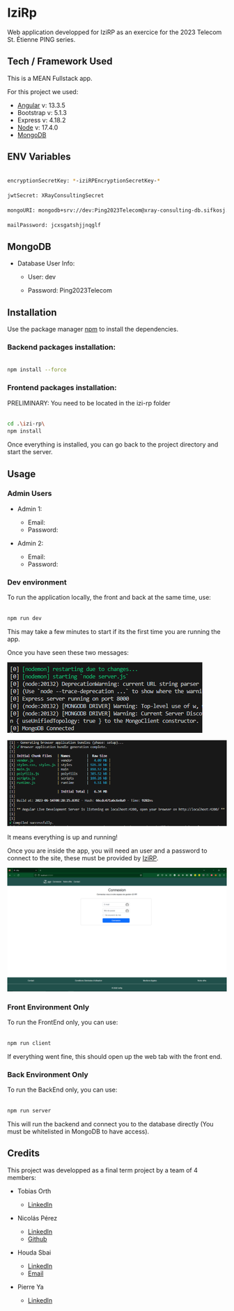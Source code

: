 # IziRp

Web application developped for IziRP as an exercice for the 2023 Telecom St. Étienne PING series.

## Tech / Framework Used

This is a MEAN Fullstack app.

For this project we used:

- [Angular](https://angular.io/) v: 13.3.5
- Bootstrap v: 5.1.3
- Express v: 4.18.2
- [Node](https://nodejs.org/en) v: 17.4.0
- [MongoDB](https://www.mongodb.com/)

## ENV Variables

```bash

encryptionSecretKey: *-iziRPEncryptionSecretKey-*

jwtSecret: XRayConsultingSecret

mongoURI: mongodb+srv://dev:Ping2023Telecom@xray-consulting-db.sifkosj.mongodb.net/test?retryWrites=true&w=majority

mailPassword: jcxsgatshjjnqglf

```

## MongoDB

- Database User Info:

  - User: dev

  - Password: Ping2023Telecom

## Installation

Use the package manager [npm](https://www.npmjs.com/) to install the dependencies.

### Backend packages installation:

```bash

npm install --force

```

### Frontend packages installation:

PRELIMINARY: You need to be located in the izi-rp folder

```bash

cd .\izi-rp\
npm install

```

Once everything is installed, you can go back to the project directory and start the server.

## Usage

### Admin Users

- Admin 1:

  - Email:
  - Password:

- Admin 2:
  - Email:
  - Password:

### Dev environment

To run the application locally, the front and back at the same time, use:

```bash

npm run dev

```

This may take a few minutes to start if its the first time you are running the app.

Once you have seen these two messages:

![alt text](https://github.com/npbpm/Izi_RP_Back/blob/main/README/mongoConnectedImg.PNG?raw=true)

![alt text](https://github.com/npbpm/Izi_RP_Back/blob/main/README/angularConnectedImg.PNG?raw=true)

It means everything is up and running!

Once you are inside the app, you will need an user and a password to connect to the site, these must be provided by [IziRP](https://izirpback.onrender.com/#/).

![alt text](https://github.com/npbpm/Izi_RP_Back/blob/main/README/loginImg.PNG?raw=true)

### Front Environment Only

To run the FrontEnd only, you can use:

```bash

npm run client

```

If everything went fine, this should open up the web tab with the front end.

### Back Environment Only

To run the BackEnd only, you can use:

```bash

npm run server

```

This will run the backend and connect you to the database directly (You must be whitelisted in MongoDB to have access).

## Credits

This project was developped as a final term project by a team of 4 members:

- Tobias Orth

  - [LinkedIn](https://www.linkedin.com/in/tobias-orth-7240511bb/)

- Nicolás Pérez

  - [LinkedIn](https://www.linkedin.com/in/nicolas-perez-burbano/)
  - [Github](https://github.com/npbpm)

- Houda Sbai

  - [LinkedIn](https://www.linkedin.com/in/hsbai)
  - [Email](Houdasbai67@gmail.com)

- Pierre Ya
  - [LinkedIn](https://www.linkedin.com/in/pierre-pov-ya/)
